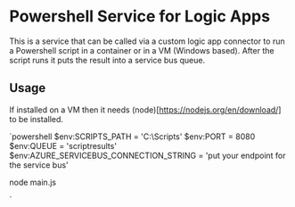 # Powershell Service for Logic Apps

This is a service that can be called via a custom logic app connector to run a Powershell script in a container or in a VM (Windows based). After the script runs it puts the result into a service bus queue.

## Usage

If installed on a VM then it needs (node)[https://nodejs.org/en/download/] to be installed.

`powershell
$env:SCRIPTS_PATH = 'C:\Scripts'
$env:PORT = 8080
$env:QUEUE = 'scriptresults'
$env:AZURE_SERVICEBUS_CONNECTION_STRING = 'put your endpoint for the service bus'

node main.js

`